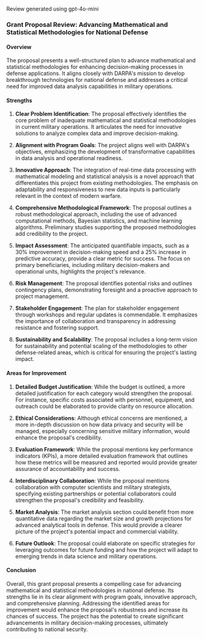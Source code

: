 Review generated using gpt-4o-mini

### Grant Proposal Review: Advancing Mathematical and Statistical Methodologies for National Defense

#### Overview
The proposal presents a well-structured plan to advance mathematical and statistical methodologies for enhancing decision-making processes in defense applications. It aligns closely with DARPA's mission to develop breakthrough technologies for national defense and addresses a critical need for improved data analysis capabilities in military operations.

#### Strengths

1. **Clear Problem Identification**: The proposal effectively identifies the core problem of inadequate mathematical and statistical methodologies in current military operations. It articulates the need for innovative solutions to analyze complex data and improve decision-making.

2. **Alignment with Program Goals**: The project aligns well with DARPA's objectives, emphasizing the development of transformative capabilities in data analysis and operational readiness.

3. **Innovative Approach**: The integration of real-time data processing with mathematical modeling and statistical analysis is a novel approach that differentiates this project from existing methodologies. The emphasis on adaptability and responsiveness to new data inputs is particularly relevant in the context of modern warfare.

4. **Comprehensive Methodological Framework**: The proposal outlines a robust methodological approach, including the use of advanced computational methods, Bayesian statistics, and machine learning algorithms. Preliminary studies supporting the proposed methodologies add credibility to the project.

5. **Impact Assessment**: The anticipated quantifiable impacts, such as a 30% improvement in decision-making speed and a 25% increase in predictive accuracy, provide a clear metric for success. The focus on primary beneficiaries, including military decision-makers and operational units, highlights the project's relevance.

6. **Risk Management**: The proposal identifies potential risks and outlines contingency plans, demonstrating foresight and a proactive approach to project management.

7. **Stakeholder Engagement**: The plan for stakeholder engagement through workshops and regular updates is commendable. It emphasizes the importance of collaboration and transparency in addressing resistance and fostering support.

8. **Sustainability and Scalability**: The proposal includes a long-term vision for sustainability and potential scaling of the methodologies to other defense-related areas, which is critical for ensuring the project's lasting impact.

#### Areas for Improvement

1. **Detailed Budget Justification**: While the budget is outlined, a more detailed justification for each category would strengthen the proposal. For instance, specific costs associated with personnel, equipment, and outreach could be elaborated to provide clarity on resource allocation.

2. **Ethical Considerations**: Although ethical concerns are mentioned, a more in-depth discussion on how data privacy and security will be managed, especially concerning sensitive military information, would enhance the proposal's credibility.

3. **Evaluation Framework**: While the proposal mentions key performance indicators (KPIs), a more detailed evaluation framework that outlines how these metrics will be measured and reported would provide greater assurance of accountability and success.

4. **Interdisciplinary Collaboration**: While the proposal mentions collaboration with computer scientists and military strategists, specifying existing partnerships or potential collaborators could strengthen the proposal's credibility and feasibility.

5. **Market Analysis**: The market analysis section could benefit from more quantitative data regarding the market size and growth projections for advanced analytical tools in defense. This would provide a clearer picture of the project's potential impact and commercial viability.

6. **Future Outlook**: The proposal could elaborate on specific strategies for leveraging outcomes for future funding and how the project will adapt to emerging trends in data science and military operations.

#### Conclusion
Overall, this grant proposal presents a compelling case for advancing mathematical and statistical methodologies in national defense. Its strengths lie in its clear alignment with program goals, innovative approach, and comprehensive planning. Addressing the identified areas for improvement would enhance the proposal's robustness and increase its chances of success. The project has the potential to create significant advancements in military decision-making processes, ultimately contributing to national security.